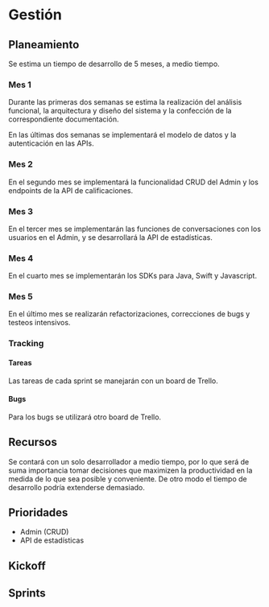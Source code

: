# Gestión

## Planeamiento

Se estima un tiempo de desarrollo de 5 meses, a medio tiempo.

### Mes 1

Durante las primeras dos semanas se estima la realización del análisis funcional, la arquitectura y diseño del sistema y la confección de la correspondiente documentación.

En las últimas dos semanas se implementará el modelo de datos y la autenticación en las APIs.

### Mes 2

En el segundo mes se implementará la funcionalidad CRUD del Admin y los endpoints de la API de calificaciones.

### Mes 3

En el tercer mes se implementarán las funciones de conversaciones con los usuarios en el Admin, y se desarrollará la API de estadísticas.

### Mes 4

En el cuarto mes se implementarán los SDKs para Java, Swift y Javascript.

### Mes 5

En el último mes se realizarán refactorizaciones, correcciones de bugs y testeos intensivos.

### Tracking

#### Tareas

Las tareas de cada sprint se manejarán con un board de Trello.

#### Bugs

Para los bugs se utilizará otro board de Trello.

## Recursos

Se contará con un solo desarrollador a medio tiempo, por lo que será de suma importancia tomar decisiones que maximizen la productividad en la medida de lo que sea posible y conveniente. De otro modo el tiempo de desarrollo podría extenderse demasiado.

## Prioridades

- Admin (CRUD)
- API de estadísticas

## Kickoff

## Sprints
